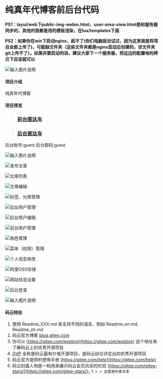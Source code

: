 # 纯真年代博客前后台代码

 **PS1：layui/web下public-img-webm.html、user-area-view.html是和服务器同步的，其他的我都是用的模板渲染，在lua/templates下面** 

 **PS2：如果你在win下启动nginx，起不了(你们电脑我没试过，因为这里我是将项目全部上传了)，可能缺文件夹（这些文件夹都是nginx启动后创建的，空文件夹git上传不了）。如果非要启动的话，建议大家下一个服务器，将这边的配置啥的拷贝下应该就可以** 

![输入图片说明](https://images.gitee.com/uploads/images/2018/1013/004227_0ee17dde_1559021.png "屏幕截图.png")
#### 项目介绍
纯真年代博客

#### 项目预览

> ### [前台直达车](http://www.bblog.vip)


> ### [后台直达车](http://www.bblog.vip/admin/login.html)

后台账号:guest
后台密码:guest

![输入图片说明](https://images.gitee.com/uploads/images/2018/0925/224311_21e122ec_1559021.png "]Z112~7D]AB2O%)[YNS0R20.png")


![发布文章](https://images.gitee.com/uploads/images/2018/0925/164431_46fd6b18_1559021.png "FireShot Capture 5 - 纯真年代-后台管理系统 - http___www.bblog.vip_admin_index.html.png")

![文章列表](https://images.gitee.com/uploads/images/2018/0925/164457_3715c54e_1559021.png "FireShot Capture 6 - 纯真年代-后台管理系统 - http___www.bblog.vip_admin_index.html.png")

![文章编辑](https://images.gitee.com/uploads/images/2018/0925/164518_9b4b7dfb_1559021.png "FireShot Capture 7 - 纯真年代-后台管理系统 - http___www.bblog.vip_admin_index.html.png")

![标签、分类管理](https://images.gitee.com/uploads/images/2018/0925/164533_441b6e71_1559021.png "FireShot Capture 8 - 纯真年代-后台管理系统 - http___www.bblog.vip_admin_index.html.png")

![后台用户管理](https://images.gitee.com/uploads/images/2018/0925/164604_00624954_1559021.png "FireShot Capture 9 - 纯真年代-后台管理系统 - http___www.bblog.vip_admin_index.html.png")

![后台用户编辑](https://images.gitee.com/uploads/images/2018/0925/164618_cf4d9124_1559021.png "FireShot Capture 10 - 纯真年代-后台管理系统 - http___www.bblog.vip_admin_index.html.png")

![前台用户管理](https://images.gitee.com/uploads/images/2018/0925/164654_d185d5a1_1559021.png "FireShot Capture 11 - 纯真年代-后台管理系统 - http___www.bblog.vip_admin_index.html.png")

![角色管理](https://images.gitee.com/uploads/images/2018/0925/164840_0c53ade2_1559021.png "FireShot Capture 12 - 纯真年代-后台管理系统 - http___www.bblog.vip_admin_index.html.png")

![菜单（权限）管理](https://images.gitee.com/uploads/images/2018/0925/164853_690abaef_1559021.png "FireShot Capture 13 - 纯真年代-后台管理系统 - http___www.bblog.vip_admin_index.html.png")

![个人信息修改](https://images.gitee.com/uploads/images/2018/0925/164912_b4922ea2_1559021.png "FireShot Capture 14 - 纯真年代-后台管理系统 - http___www.bblog.vip_admin_index.html.png")

![阿里OSS存储](https://images.gitee.com/uploads/images/2018/0925/164924_0dc02525_1559021.png "FireShot Capture 15 - 纯真年代-后台管理系统 - http___www.bblog.vip_admin_index.html.png")

![网站信息设置](https://images.gitee.com/uploads/images/2018/0925/164942_5f34c0a9_1559021.png "FireShot Capture 16 - 纯真年代-后台管理系统 - http___www.bblog.vip_admin_index.html.png")

![后台登录](https://images.gitee.com/uploads/images/2018/0925/164958_dc565d88_1559021.png "FireShot Capture 17 - 偶尔有点困-后台登录 - http___www.bblog.vip_admin_login.html.png")

![输入图片说明](https://images.gitee.com/uploads/images/2018/0925/171918_8e58f0d7_1559021.png "FireShot Capture 18 - 纯真年代-个人博客 - http___www.bblog.vip_.png")


#### 码云特技

1. 使用 Readme\_XXX.md 来支持不同的语言，例如 Readme\_en.md, Readme\_zh.md
2. 码云官方博客 [blog.gitee.com](https://blog.gitee.com)
3. 你可以 [https://gitee.com/explore](https://gitee.com/explore) 这个地址来了解码云上的优秀开源项目
4. [GVP](https://gitee.com/gvp) 全称是码云最有价值开源项目，是码云综合评定出的优秀开源项目
5. 码云官方提供的使用手册 [https://gitee.com/help](https://gitee.com/help)
6. 码云封面人物是一档用来展示码云会员风采的栏目 [https://gitee.com/gitee-stars/](https://gitee.com/gitee-stars/)- 1. `> > 这里是列表文本`